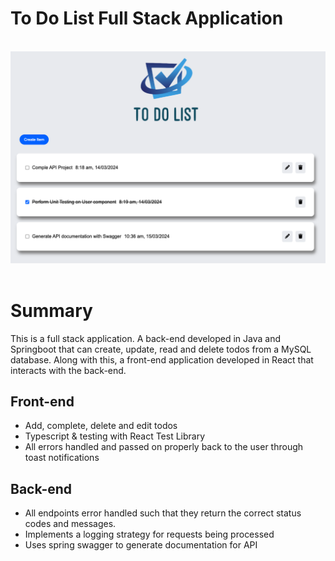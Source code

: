 # To Do List Full Stack Application

<br />

<div style='text-align: center;'>
  <img src='./demo.png' alt='demo' />
</div>

<br />

# Summary

This is a full stack application. A back-end developed in Java and Springboot that can create, update, read and delete todos from a MySQL database. Along with this, a front-end application developed in React that interacts with the back-end.

## Front-end

-    Add, complete, delete and edit todos
-    Typescript & testing with React Test Library
-    All errors handled and passed on properly back to the user through toast notifications

## Back-end

-    All endpoints error handled such that they return the correct status codes and messages.
-    Implements a logging strategy for requests being processed
-    Uses spring swagger to generate documentation for API

